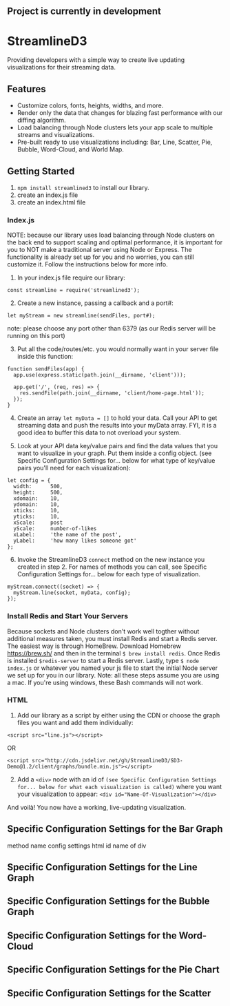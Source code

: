 ## <b>Project is currently in development</b>

# StreamlineD3
Providing developers with a simple way to create live updating visualizations for their streaming data.

## Features
  * Customize colors, fonts, heights, widths, and more.
  * Render only the data that changes for blazing fast performance with our diffing algorithm.
  * Load balancing through Node clusters lets your app scale to multiple streams and visualizations.
  * Pre-built ready to use visualizations including: Bar, Line, Scatter, Pie, Bubble, Word-Cloud, and World Map.
  
## Getting Started

1. ```npm install streamlined3``` to install our library. <br/>
2. create an index.js file
3. create an index.html file
  
### Index.js

NOTE: because our library uses load balancing through Node clusters on the back end to support scaling and optimal performance, it is important for you to NOT make a traditional server using Node or Express.  The functionality is already set up for you and no worries, you can still customize it. Follow the instructions below for more info. 
     
1. In your index.js file require our library:
```
const streamline = require('streamlined3');
```
2. Create a new instance, passing a callback and a port#:<br/>
```
let myStream = new streamline(sendFiles, port#);
```

note: please choose any port other than 6379 (as our Redis server will be running on this port)

3. Put all the code/routes/etc. you would normally want in your server file inside this function:
```
function sendFiles(app) {
  app.use(express.static(path.join(__dirname, 'client')));

  app.get('/', (req, res) => {
    res.sendFile(path.join(__dirname, 'client/home-page.html'));
  });
}
```

4. Create an array ```let myData = []``` to hold your data.  Call your API to get streaming data and push the results into your myData array.  FYI, it is a good idea to buffer this data to not overload your system.  

5. Look at your API data key/value pairs and find the data values that you want to visualize in your graph.  Put them inside a config object. (see Specific Configuration Settings for... below for what type of key/value pairs you'll need for each visualization):
```
let config = {
  width:      500,
  height:     500,
  xdomain:    10,
  ydomain:    10,
  xticks:     10,
  yticks:     10,
  xScale:     post
  yScale:     number-of-likes
  xLabel:     'the name of the post',
  yLabel:     'how many likes someone got'
};
```
6. Invoke the StreamlineD3 ```connect``` method on the new instance you created in step 2.  For names of methods you can call, see Specific Configuration Settings for... below for each type of visualization. <br/>
```
myStream.connect((socket) => {
  myStream.line(socket, myData, config);
});
```

### Install Redis and Start Your Servers

Because sockets and Node clusters don't work well togther without additional measures taken, you must install Redis and start a Redis server. The easiest way is through HomeBrew.  Download Homebrew https://brew.sh/ and then in the terminal ```$ brew install redis```.  Once Redis is installed ```$redis-server``` to start a Redis server.  Lastly, type ```$ node index.js``` or whatever you named your js file to start the initial Node server we set up for you in our library.  Note: all these steps assume you are using a mac.  If you're using windows, these Bash commands will not work.  

### HTML
      
1. Add our library as a script by either using the CDN or choose the graph files you want and add them individually: 
```
<script src="line.js"></script>
```

OR <br />

```
<script src="http://cdn.jsdelivr.net/gh/StreamlineD3/SD3-Demo@1.2/client/graphs/bundle.min.js"></script>
```

2. Add a ```<div>``` node with an id of ```(see Specific Configuration Settings for... below for what each visualization is called)``` where you want your visualization to appear:
```<div id="Name-Of-Visualization"></div>```
      
And voilà! You now have a working, live-updating visualization.

## Specific Configuration Settings for the Bar Graph
  method name
  config settings
  html id name of div

## Specific Configuration Settings for the Line Graph

## Specific Configuration Settings for the Bubble Graph

## Specific Configuration Settings for the Word-Cloud

## Specific Configuration Settings for the Pie Chart

## Specific Configuration Settings for the Scatter
